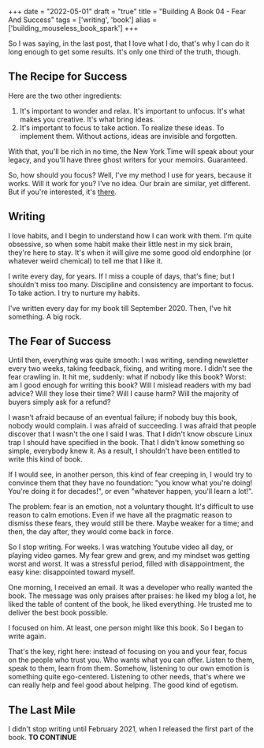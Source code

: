 +++
date = "2022-05-01"
draft = "true"
title = "Building A Book 04 - Fear And Success"
tags = ['writing', 'book']
alias = ['building_mouseless_book_spark']
+++

So I was saying, in the last post, that I love what I do, that's why I can do it long enough to get some results. It's only one third of the truth, though.

## The Recipe for Success

Here are the two other ingredients:

1. It's important to wonder and relax. It's important to unfocus. It's what makes you creative. It's what bring ideas.
2. It's important to focus to take action. To realize these ideas. To implement them. Without actions, ideas are invisible and forgotten.

With that, you'll be rich in no time, the New York Time will speak about your legacy, and you'll have three ghost writers for your memoirs. Guaranteed.

So, how should you focus? Well, I've my method I use for years, because it works. Will it work for you? I've no idea. Our brain are similar, yet different. But if you're interested, it's [there]().

## Writing

I love habits, and I begin to understand how I can work with them. I'm quite obsessive, so when some habit make their little nest in my sick brain, they're here to stay. It's when it will give me some good old endorphine (or whatever weird chemical) to tell me that I like it.

I write every day, for years. If I miss a couple of days, that's fine; but I shouldn't miss too many. Discipline and consistency are important to focus. To take action. I try to nurture my habits.

I've written every day for my book till September 2020. Then, I've hit something. A big rock.

## The Fear of Success

Until then, everything was quite smooth: I was writing, sending newsletter every two weeks, taking feedback, fixing, and writing more. I didn't see the fear crawling in. It hit me, suddenly: what if nobody like this book? Worst: am I good enough for writing this book? Will I mislead readers with my bad advice? Will they lose their time? Will I cause harm? Will the majority of buyers simply ask for a refund?

I wasn't afraid because of an eventual failure; if nobody buy this book, nobody would complain. I was afraid of succeeding. I was afraid that people discover that I wasn't the one I said I was. That I didn't know obscure Linux trap I should have specified in the book. That I didn't know something so simple, everybody knew it. As a result, I shouldn't have been entitled to write this kind of book.

If I would see, in another person, this kind of fear creeping in, I would try to convince them that they have no foundation: "you know what you're doing! You're doing it for decades!", or even "whatever happen, you'll learn a lot!".

The problem: fear is an emotion, not a voluntary thought. It's difficult to use reason to calm emotions. Even if we have all the pragmatic reason to dismiss these fears, they would still be there. Maybe weaker for a time; and then, the day after, they would come back in force.

So I stop writing. For weeks. I was watching Youtube video all day, or playing video games. My fear grew and grew, and my mindset was getting worst and worst. It was a stressful period, filled with disappointment, the easy kine: disappointed toward myself.

One morning, I received an email. It was a developer who really wanted the book. The message was only praises after praises: he liked my blog a lot, he liked the table of content of the book, he liked everything. He trusted me to deliver the best book possible.

I focused on him. At least, one person might like this book. So I began to write again.

That's the key, right here: instead of focusing on you and your fear, focus on the people who trust you. Who wants what you can offer. Listen to them, speak to them, learn from them. Somehow, listening to our own emotion is something quite ego-centered. Listening to other needs, that's where we can really help and feel good about helping. The good kind of egotism.

## The Last Mile

I didn't stop writing until February 2021, when I released the first part of the book.
**TO CONTINUE**
